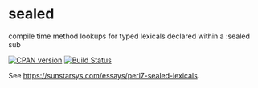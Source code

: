 # sealed
compile time method lookups for typed lexicals declared within a :sealed sub

[![CPAN version](https://badge.fury.io/pl/sealed.svg)](https://metacpan.org/pod/sealed) [![Build Status](https://github.com/SunStarSys/sealed/workflows/linter/badge.svg?branch=master)](https://github.com/SunStarSys/sealed/actions?query=branch%3Amaster)

See <https://sunstarsys.com/essays/perl7-sealed-lexicals>.
